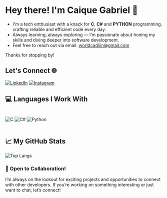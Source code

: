# Hey there! I'm Caique Gabriel 👋

- I'm a tech enthusiast with a knack for **C**, **C#** and **PYTHON** programming, crafting reliable and efficient code every day.
- Always learning, always exploring — I’m passionate about honing my skills and diving deeper into software development.
- Feel free to reach out via email: worldcadiiin@gmail.com

Thanks for stopping by!

## Let's Connect 🌐
[![LinkedIn](https://img.shields.io/badge/LinkedIn-0077B5?style=for-the-badge&logo=linkedin&logoColor=white)](https://www.linkedin.com/in/caique-gabriel-gomes-lima-b68943213/)
[![Instagram](https://img.shields.io/badge/Instagram-E4405F?style=for-the-badge&logo=instagram&logoColor=white)](https://www.instagram.com/caique_gabz/)

## 💻 Languages I Work With
<div style="display: inline_block"><br/>
  <img align="center" alt="C" src="https://img.shields.io/badge/C-A8B9CC?style=for-the-badge&logo=c&logoColor=white">
  <img align="center" alt="C#" src="https://img.shields.io/badge/C%23-239120?style=for-the-badge&logo=c-sharp&logoColor=white">
  <img align="center" alt="Python" src="https://img.shields.io/badge/Python-3776AB?style=for-the-badge&logo=python&logoColor=white">
</div><br/>

## 📈 My GitHub Stats
![Top Langs](https://github-readme-stats.vercel.app/api/top-langs/?username=Ca1queGabriel&size_weight=0.5&count_weight=0.5)

### 🤝 Open to Collaboration!
I’m always on the lookout for exciting projects and opportunities to connect with other developers. If you’re working on something interesting or just want to chat, let’s connect!
